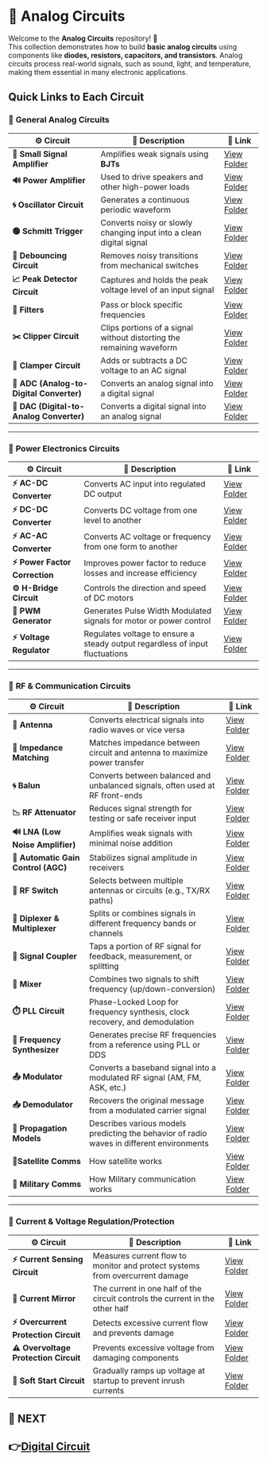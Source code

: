 # 🔌 Analog Circuits

Welcome to the **Analog Circuits** repository! 🎉  
This collection demonstrates how to build **basic analog circuits** using components like **diodes, resistors, capacitors, and transistors**. Analog circuits process real-world signals, such as sound, light, and temperature, making them essential in many electronic applications.


## Quick Links to Each Circuit

### 🔹 **General Analog Circuits**  

| ⚙️ Circuit                         | 📜 Description                                                                  | 🔗 Link                                              |
|------------------------------------|---------------------------------------------------------------------------------|-----------------------------------------------------|
| **📢 Small Signal Amplifier**      | Amplifies weak signals using **BJTs**                                            | [View Folder](./Analog_Basic/Small_Signal_Amplifier) |
| **🔊 Power Amplifier**             | Used to drive speakers and other high-power loads                               | [View Folder](./Analog_Basic/Power_Amplifier)       |
| **🌀 Oscillator Circuit**          | Generates a continuous periodic waveform                                        | [View Folder](./Analog_Basic/Oscillator)            |
| **🟢 Schmitt Trigger**             | Converts noisy or slowly changing input into a clean digital signal             | [View Folder](./Analog_Basic/Schmitt_trigger)        |
| **🔄 Debouncing Circuit**          | Removes noisy transitions from mechanical switches                              | [View Folder](./Analog_Basic/Debouncing)      |
| **📈 Peak Detector Circuit**       | Captures and holds the peak voltage level of an input signal                    | [View Folder](./Analog_Basic/Peak_Detector)          |
| **🔎 Filters**                     | Pass or block specific frequencies                                              | [View Folder](./Analog_Basic/Filters/)               |
| **✂️ Clipper Circuit**             | Clips portions of a signal without distorting the remaining waveform             | [View Folder](./Analog_Basic/Clipper_Circuit/)       |
| **🔼 Clamper Circuit**             | Adds or subtracts a DC voltage to an AC signal                                  | [View Folder](./Analog_Basic/Clamper_Circuits/)      |
| **🔄 ADC (Analog-to-Digital Converter)**  | Converts an analog signal into a digital signal                                   | [View Folder](./Analog_Basic/ADC)                    |
| **🔁 DAC (Digital-to-Analog Converter)**  | Converts a digital signal into an analog signal                                  | [View Folder](./Analog_Basic/DAC)                    |

---
### 🔹 **Power Electronics Circuits**  

| ⚙️ Circuit                    | 📜 Description                                                              | 🔗 Link                                              |
|------------------------------|------------------------------------------------------------------------------|-----------------------------------------------------|
| **⚡ AC-DC Converter**        | Converts AC input into regulated DC output                                  | [View Folder](./Power_Electronics/Rectifier/)                         |
| **⚡ DC-DC Converter**        | Converts DC voltage from one level to another                               | [View Folder](./Power_Electronics/DCDC_Converter/)                    |
| **⚡ AC-AC Converter**        | Converts AC voltage or frequency from one form to another                   | [View Folder](./Power_Electronics/ACAC_Converter/)                    |
| **⚡ Power Factor Correction**| Improves power factor to reduce losses and increase efficiency              | [View Folder](./Power_Electronics/PFC/)                               |
| **⚙️ H-Bridge Circuit**       | Controls the direction and speed of DC motors                               | [View Folder](./Power_Electronics/H_Bridge/)                          |
| **🔄 PWM Generator**          | Generates Pulse Width Modulated signals for motor or power control          | [View Folder](./Power_Electronics/PWM/)                               |
| **⚡ Voltage Regulator**      | Regulates voltage to ensure a steady output regardless of input fluctuations | [View Folder](./Power_Electronics/Voltage_Regulator/)                 |


---
### 📡 **RF & Communication Circuits**

| ⚙️ Circuit              | 📜 Description                                                                  | 🔗 Link                                      |
|------------------------|----------------------------------------------------------------------------------|---------------------------------------------|
| **📡 Antenna**         | Converts electrical signals into radio waves or vice versa                      | [View Folder](.RF_Communication//Signal_Interface/Antenna)                    |
| **📡 Impedance Matching** | Matches impedance between circuit and antenna to maximize power transfer        | [View Folder](./RF_Communication/Signal_Interface/Impedance_Matching)         |
| **🌀 Balun**            | Converts between balanced and unbalanced signals, often used at RF front-ends   | [View Folder](./RF_Communication/Signal_Interface/Balun)                      |
| **📉 RF Attenuator**               | Reduces signal strength for testing or safe receiver input                      | [View Folder](./RF_Communication/Signal_Conditioning/RF_Attenuator)         |
| **🔊 LNA (Low Noise Amplifier)**   | Amplifies weak signals with minimal noise addition                              | [View Folder](./RF_Communication/Signal_Conditioning/LNA)                   |
| **🔄 Automatic Gain Control (AGC)**| Stabilizes signal amplitude in receivers                                        | [View Folder](./RF_Communication/Signal_Conditioning/AGC)                   |
| **📵 RF Switch**              | Selects between multiple antennas or circuits (e.g., TX/RX paths)             | [View Folder](./RF_Communication/Signal_Routing/RF_Switch)            |
| **🔂 Diplexer & Multiplexer** | Splits or combines signals in different frequency bands or channels           | [View Folder](./RF_Communication/Signal_Routing/Diplexer)             |
| **🔀 Signal Coupler**         | Taps a portion of RF signal for feedback, measurement, or splitting           | [View Folder](./RF_Communication/Signal_Routing/Signal_Coupler)       |
| **🔁 Mixer**                 | Combines two signals to shift frequency (up/down-conversion)                    | [View Folder](./RF_Communication/Frequency_Generation/Mixer)                      |
| **⏱️ PLL Circuit**           | Phase-Locked Loop for frequency synthesis, clock recovery, and demodulation     | [View Folder](./RF_Communication/Frequency_Generation/PLL)                        |
| **🧭 Frequency Synthesizer** | Generates precise RF frequencies from a reference using PLL or DDS              | [View Folder](./RF_Communication/Frequency_Generation/Frequency_Synthesizer)      |
| **📤 Modulator**         | Converts a baseband signal into a modulated RF signal (AM, FM, ASK, etc.)   | [View Folder](./RF_Communication/Modulator_Demodulator/Modulator)        |
| **📥 Demodulator**       | Recovers the original message from a modulated carrier signal               | [View Folder](./RF_Communication/Modulator_Demodulator/Demodulator)      |
| **📡 Propagation Models** | Describes various models predicting the behavior of radio waves in different environments | [View Folder](./RF_Communication/Propagation_Models)        |
| **📡Satellite Comms** | How satellite works | [View Folder](./RF_Communication/Satellite)        |
| **📡 Military Comms** |How Military communication works| [View Folder](./RF_Communication/Military)        |





---
### 🔹 **Current & Voltage Regulation/Protection**  

| ⚙️ Circuit                          | 📜 Description                                                                 | 🔗 Link                                              |
|-------------------------------------|--------------------------------------------------------------------------------|-----------------------------------------------------|
| **⚡ Current Sensing Circuit**       | Measures current flow to monitor and protect systems from overcurrent damage   | [View Folder](./Circuit_Protection/Current_Sensing)                   |
| **🔄 Current Mirror**               | The current in one half of the circuit controls the current in the other half  | [View Folder](./Circuit_Protection/Current_mirror/)                   |
| **⚡ Overcurrent Protection Circuit**| Detects excessive current flow and prevents damage                             | [View Folder](./Circuit_Protection/Overcurrent)                       |
| **⚠️ Overvoltage Protection Circuit**| Prevents excessive voltage from damaging components                            | [View Folder](./Circuit_Protection/Overvoltage)                       |
| **🌅 Soft Start Circuit**           | Gradually ramps up voltage at startup to prevent inrush currents               | [View Folder](./Circuit_Protection/Soft_Start)                        |

## 🔹 NEXT  
**👉[Digital Circuit](../Digital_Circuit)**
---
